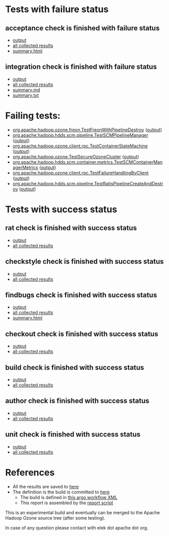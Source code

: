 # Tests with failure status

## acceptance check is finished with failure status

   * [output](https://raw.githubusercontent.com/elek/ozone-ci-03/master/pr/pr-hdds-2498-z4wj9/acceptance/output.log)
   * [all collected results](https://github.com/elek/ozone-ci-03/tree/master/pr/pr-hdds-2498-z4wj9/acceptance)
   * [summary.html](https://elek.github.io/ozone-ci-03/pr/pr-hdds-2498-z4wj9/acceptance/summary.html)


## integration check is finished with failure status

   * [output](https://raw.githubusercontent.com/elek/ozone-ci-03/master/pr/pr-hdds-2498-z4wj9/integration/output.log)
   * [all collected results](https://github.com/elek/ozone-ci-03/tree/master/pr/pr-hdds-2498-z4wj9/integration)
   * [summary.md](https://github.com/elek/ozone-ci-03/tree/master/pr/pr-hdds-2498-z4wj9/integration/summary.md)
   * [summary.txt](https://github.com/elek/ozone-ci-03/tree/master/pr/pr-hdds-2498-z4wj9/integration/summary.txt)

# Failing tests: 

 * [org.apache.hadoop.ozone.freon.TestFreonWithPipelineDestroy](hadoop-ozone/tools/org.apache.hadoop.ozone.freon.TestFreonWithPipelineDestroy.txt) ([output](hadoop-ozone/tools/org.apache.hadoop.ozone.freon.TestFreonWithPipelineDestroy-output.txt))
 * [org.apache.hadoop.hdds.scm.pipeline.TestSCMPipelineManager](hadoop-ozone/integration-test/org.apache.hadoop.hdds.scm.pipeline.TestSCMPipelineManager.txt) ([output](hadoop-ozone/integration-test/org.apache.hadoop.hdds.scm.pipeline.TestSCMPipelineManager-output.txt))
 * [org.apache.hadoop.ozone.client.rpc.TestContainerStateMachine](hadoop-ozone/integration-test/org.apache.hadoop.ozone.client.rpc.TestContainerStateMachine.txt) ([output](hadoop-ozone/integration-test/org.apache.hadoop.ozone.client.rpc.TestContainerStateMachine-output.txt))
 * [org.apache.hadoop.ozone.TestSecureOzoneCluster](hadoop-ozone/integration-test/org.apache.hadoop.ozone.TestSecureOzoneCluster.txt) ([output](hadoop-ozone/integration-test/org.apache.hadoop.ozone.TestSecureOzoneCluster-output.txt))
 * [org.apache.hadoop.hdds.scm.container.metrics.TestSCMContainerManagerMetrics](hadoop-ozone/integration-test/org.apache.hadoop.hdds.scm.container.metrics.TestSCMContainerManagerMetrics.txt) ([output](hadoop-ozone/integration-test/org.apache.hadoop.hdds.scm.container.metrics.TestSCMContainerManagerMetrics-output.txt))
 * [org.apache.hadoop.ozone.client.rpc.TestFailureHandlingByClient](hadoop-ozone/integration-test/org.apache.hadoop.ozone.client.rpc.TestFailureHandlingByClient.txt) ([output](hadoop-ozone/integration-test/org.apache.hadoop.ozone.client.rpc.TestFailureHandlingByClient-output.txt))
 * [org.apache.hadoop.hdds.scm.pipeline.TestRatisPipelineCreateAndDestroy](hadoop-ozone/integration-test/org.apache.hadoop.hdds.scm.pipeline.TestRatisPipelineCreateAndDestroy.txt) ([output](hadoop-ozone/integration-test/org.apache.hadoop.hdds.scm.pipeline.TestRatisPipelineCreateAndDestroy-output.txt))


# Tests with success status

## rat check is finished with success status

   * [output](https://raw.githubusercontent.com/elek/ozone-ci-03/master/pr/pr-hdds-2498-z4wj9/rat/output.log)
   * [all collected results](https://github.com/elek/ozone-ci-03/tree/master/pr/pr-hdds-2498-z4wj9/rat)


## checkstyle check is finished with success status

   * [output](https://raw.githubusercontent.com/elek/ozone-ci-03/master/pr/pr-hdds-2498-z4wj9/checkstyle/output.log)
   * [all collected results](https://github.com/elek/ozone-ci-03/tree/master/pr/pr-hdds-2498-z4wj9/checkstyle)


## findbugs check is finished with success status

   * [output](https://raw.githubusercontent.com/elek/ozone-ci-03/master/pr/pr-hdds-2498-z4wj9/findbugs/output.log)
   * [all collected results](https://github.com/elek/ozone-ci-03/tree/master/pr/pr-hdds-2498-z4wj9/findbugs)
   * [summary.html](https://elek.github.io/ozone-ci-03/pr/pr-hdds-2498-z4wj9/findbugs/summary.html)


## checkout check is finished with success status

   * [output](https://raw.githubusercontent.com/elek/ozone-ci-03/master/pr/pr-hdds-2498-z4wj9/checkout/output.log)
   * [all collected results](https://github.com/elek/ozone-ci-03/tree/master/pr/pr-hdds-2498-z4wj9/checkout)


## build check is finished with success status

   * [output](https://raw.githubusercontent.com/elek/ozone-ci-03/master/pr/pr-hdds-2498-z4wj9/build/output.log)
   * [all collected results](https://github.com/elek/ozone-ci-03/tree/master/pr/pr-hdds-2498-z4wj9/build)


## author check is finished with success status

   * [output](https://raw.githubusercontent.com/elek/ozone-ci-03/master/pr/pr-hdds-2498-z4wj9/author/output.log)
   * [all collected results](https://github.com/elek/ozone-ci-03/tree/master/pr/pr-hdds-2498-z4wj9/author)


## unit check is finished with success status

   * [output](https://raw.githubusercontent.com/elek/ozone-ci-03/master/pr/pr-hdds-2498-z4wj9/unit/output.log)
   * [all collected results](https://github.com/elek/ozone-ci-03/tree/master/pr/pr-hdds-2498-z4wj9/unit)




# References

 * All the results are saved to [here](https://github.com/elek/ozone-ci-03/tree/master/pr/pr-hdds-2498-z4wj9/)
 * The definition is the build is committed to [here](https://github.com/elek/argo-ozone)
    * The build is defined in [this argo workflow XML](https://github.com/elek/argo-ozone/blob/master/ozone-build.yaml)
    * This report is assembled by the [report script](https://github.com/elek/argo-ozone/blob/master/scripts/report.sh)

This is an experimental build and eventually can be merged to the Apache Hadoop Ozone source tree (after some testing).

In case of any question please contact with elek dot apache dot org.
